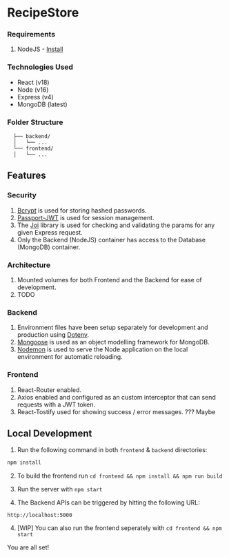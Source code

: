 # RecipeStore

### Requirements

1. NodeJS - [Install](https://nodejs.org/en/download/)

### Technologies Used

- React (v18)
- Node (v16)
- Express (v4)
- MongoDB (latest)

### Folder Structure

```project-root/
  ├── backend/
  │   └── ...
  └── frontend/
  │   └── ...
```
## Features

### Security

1. [Bcrypt](https://www.npmjs.com/package/bcrypt) is used for storing hashed passwords.
2. [Passport-JWT](https://www.npmjs.com/package/passport-jwt) is used for session management.
3. The [Joi](https://www.npmjs.com/package/joi) library is used for checking and validating the params for any given Express request.
4. Only the Backend (NodeJS) container has access to the Database (MongoDB) container.

### Architecture

1. Mounted volumes for both Frontend and the Backend for ease of development.
2. TODO

### Backend

1. Environment files have been setup separately for development and production using [Dotenv](https://www.npmjs.com/package/dotenv).
2. [Mongoose](https://www.npmjs.com/package/mongoose) is used as an object modelling framework for MongoDB.
3. [Nodemon](https://www.npmjs.com/package/nodemon) is used to serve the Node application on the local environment for automatic reloading.

### Frontend

1. React-Router enabled.
2. Axios enabled and configured as an custom interceptor that can send requests with a JWT token.
3. React-Tostify used for showing success / error messages. ??? Maybe


## Local Development

1. Run the following command in both `frontend` & `backend` directories:

```bash
npm install
```
2. To build the frontend run `cd frontend && npm install && npm run build` 

3. Run the server with `npm start` 

3. The Backend APIs can be triggered by hitting the following URL:

```
http://localhost:5000
```

4. [WIP] You can also run the frontend seperately with `cd frontend && npm start`

You are all set! 
